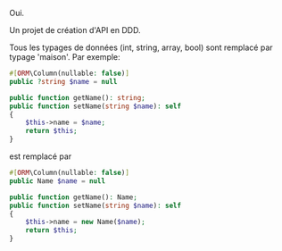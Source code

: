 Oui.

Un projet de création d'API en DDD.

Tous les typages de données (int, string, array, bool) sont remplacé par typage 'maison'.
Par exemple: 

```php
#[ORM\Column(nullable: false)]
public ?string $name = null

public function getName(): string;
public function setName(string $name): self
{
    $this->name = $name;
    return $this;
}
```

est remplacé par 

```php
#[ORM\Column(nullable: false)]
public Name $name = null

public function getName(): Name;
public function setName(string $name): self
{
    $this->name = new Name($name);
    return $this;
}
```